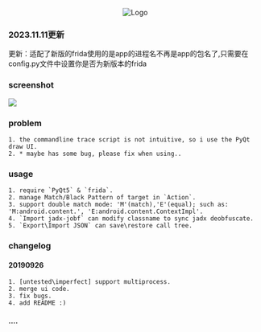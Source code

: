 <p align="center">
  <img src="https://raw.githubusercontent.com/hluwa/ZenTracer/master/icon.png" alt="Logo"/>
</p>

### 2023.11.11更新
更新：适配了新版的frida使用的是app的进程名不再是app的包名了,只需要在config.py文件中设置你是否为新版本的frida
### screenshot
![](./screenshot.png)



### problem
	1. the commandline trace script is not intuitive, so i use the PyQt draw UI.
	2. * maybe has some bug, please fix when using..

### usage
	1. require `PyQt5` & `frida`.
	2. manage Match/Black Pattern of target in `Action`.
	3. support double match mode: 'M'(match),'E'(equal); such as: 'M:android.content.', 'E:android.content.ContextImpl'.
	4. `Import jadx-jobf` can modify classname to sync jadx deobfuscate.
	5. `Export\Import JSON` can save\restore call tree.

### changelog
#### 20190926
	1. [untested\imperfect] support multiprocess.
	2. merge ui code.
	3. fix bugs.
	4. add README :)

#### ....
